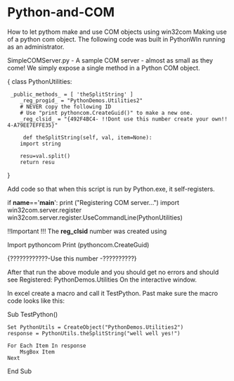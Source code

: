 # Python-and-COM
 How to let pythom make and use COM objects using win32com
 Making use of a python com object.
 The following code was built in PythonWIn running as an administrator.


 SimpleCOMServer.py - A sample COM server - almost as small as they come! 
 We simply expose a single method in a Python COM object.

{
class PythonUtilities: 

     _public_methods_ = [ 'theSplitString' ]
    	_reg_progid_ = "PythonDemos.Utilities2"
    	# NEVER copy the following ID 
    	# Use "print pythoncom.CreateGuid()" to make a new one.
    	_reg_clsid_ = "{492F4BC4- !!Dont use this number create your own!! 4-A79EE7EFFE35}"
    
  	     def theSplitString(self, val, item=None):
        import string
   	    
   	    resu=val.split()
   	    return resu
}

Add code so that when this script is run by
Python.exe, it self-registers.

if __name__=='__main__':
    	print ("Registering COM server...")
  	  import win32com.server.register
   	 win32com.server.register.UseCommandLine(PythonUtilities)


!!Important !!! 
The __reg_clsid__ number was created using

Import pythoncom
Print (pythoncom.CreateGuid)

{????????????-Use this number -??????????}

After that run the above module and you should get no errors and should see 
Registered: PythonDemos.Utilities
On the interactive window.



In excel create a macro and call it TestPython.
Past make sure the macro code looks like this:

Sub TestPython()

    Set PythonUtils = CreateObject("PythonDemos.Utilities2")
    response = PythonUtils.theSplitString("well well yes!")
    
    For Each Item In response
        MsgBox Item
    Next

End Sub

